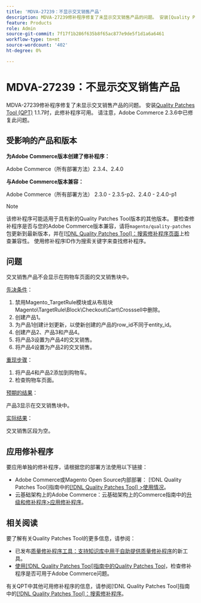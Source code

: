 ```yaml
---
title: 'MDVA-27239：不显示交叉销售产品'
description: MDVA-27239修补程序修复了未显示交叉销售产品的问题。 安装[Quality Patches Tool (QPT)](https://experienceleague.adobe.com/en/docs/commerce-knowledge-base/kb/announcements/commerce-announcements/magento-quality-patches-released-new-tool-to-self-serve-quality-patches) 1.1.7后，即可使用此修补程序。 请注意，Adobe Commerce 2.3.6中已修复此问题。
feature: Products
role: Admin
source-git-commit: 7f17f1b286f635b8f65ac877e9de5f1d1a6a6461
workflow-type: tm+mt
source-wordcount: '402'
ht-degree: 0%

---
```


# MDVA-27239：不显示交叉销售产品

MDVA-27239修补程序修复了未显示交叉销售产品的问题。 安装[Quality Patches Tool (QPT)](https://experienceleague.adobe.com/en/docs/commerce-knowledge-base/kb/announcements/commerce-announcements/magento-quality-patches-released-new-tool-to-self-serve-quality-patches) 1.1.7时，此修补程序可用。 请注意，Adobe Commerce 2.3.6中已修复此问题。

## 受影响的产品和版本

**为Adobe Commerce版本创建了修补程序：**

Adobe Commerce（所有部署方法）2.3.4、2.4.0

**与Adobe Commerce版本兼容：**

Adobe Commerce（所有部署方法） 2.3.0 - 2.3.5-p2、2.4.0 - 2.4.0-p1

>[!NOTE]
>
>该修补程序可能适用于具有新的Quality Patches Tool版本的其他版本。 要检查修补程序是否与您的Adobe Commerce版本兼容，请将`magento/quality-patches`包更新到最新版本，并在[[!DNL Quality Patches Tool]：搜索修补程序页面](https://experienceleague.adobe.com/en/docs/commerce-knowledge-base/kb/announcements/commerce-announcements/magento-quality-patches-released-new-tool-to-self-serve-quality-patches)上检查兼容性。 使用修补程序ID作为搜索关键字来查找修补程序。

## 问题

交叉销售产品不会显示在购物车页面的交叉销售块中。

<u>先决条件</u>：

1. 禁用Magento_TargetRule模块或从布局块Magento\TargetRule\Block\Checkout\Cart\Crosssell中删除。
1. 创建产品1。
1. 为产品1创建计划更新，以使新创建的产品的row_id不同于entity_id。
1. 创建产品2、产品3和产品4。
1. 将产品3设置为产品4的交叉销售。
1. 将产品4设置为产品2的交叉销售。

<u>重现步骤</u>：

1. 将产品4和产品2添加到购物车。
1. 检查购物车页面。

<u>预期的结果</u>：

产品3显示在交叉销售块中。

<u>实际结果</u>：

交叉销售区段为空。

## 应用修补程序

要应用单独的修补程序，请根据您的部署方法使用以下链接：

* Adobe Commerce或Magento Open Source内部部署： [!DNL Quality Patches Tool]指南中的[[!DNL Quality Patches Tool] >使用情况](/help/tools/quality-patches-tool/usage.md)。
* 云基础架构上的Adobe Commerce：云基础架构上的Commerce指南中的[升级和修补程序>应用修补程序](https://experienceleague.adobe.com/docs/commerce-cloud-service/user-guide/develop/upgrade/apply-patches.html)。

## 相关阅读

要了解有关Quality Patches Tool的更多信息，请参阅：

* 已发布[质量修补程序工具：支持知识库中用于自助提供质量修补程序](https://experienceleague.adobe.com/en/docs/commerce-knowledge-base/kb/announcements/commerce-announcements/magento-quality-patches-released-new-tool-to-self-serve-quality-patches)的新工具。
* [使用[!DNL Quality Patches Tool]指南中的Quality Patches Tool](/help/tools/quality-patches-tool/patches-available-in-qpt/check-patch-for-magento-issue-with-magento-quality-patches.md)，检查修补程序是否可用于Adobe Commerce问题。

有关QPT中其他可用修补程序的信息，请参阅[!DNL Quality Patches Tool]指南中的[[!DNL Quality Patches Tool]：搜索修补程序](https://experienceleague.adobe.com/tools/commerce-quality-patches/index.html)。
